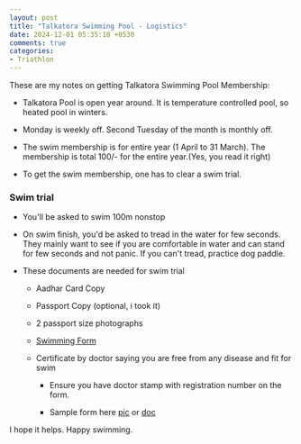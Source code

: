 ```yaml
---
layout: post
title: "Talkatora Swimming Pool - Logistics"
date: 2024-12-01 05:35:18 +0530
comments: true
categories: 
- Triathlon
---
```


<!--more-->

These are my notes on getting Talkatora Swimming Pool Membership:

* Talkatora Pool is open year around. It is temperature controlled pool, so heated pool in winters.

* Monday is weekly off. Second Tuesday of the month is monthly off.

* The swim membership is for entire year (1 April to 31 March). The membership is total 100/- for the entire year.(Yes, you read it right)

* To get the swim membership, one has to clear a swim trial. 

  

### Swim trial

* You'll be asked to swim 100m nonstop

* On swim finish, you'd be asked to tread in the water for few seconds. They mainly want to see if you are comfortable in water and can stand for few seconds and not panic. If you can't tread, practice dog paddle.

* These documents are needed for swim trial
  * Aadhar Card Copy
  
  * Passport Copy (optional, i took it)
  
  * 2 passport size photographs
  
  * [Swimming Form](https://drive.google.com/file/d/1Adt6cRnI4ju3-Vhehql-0U-pDGrcrGzn/view?usp=sharing) 
  
  * Certificate by doctor saying you are free from any disease and fit for swim 
    * Ensure you have doctor stamp with registration number on the form.
    
    * Sample form here [pic](https://drive.google.com/file/d/102fguf3ZdHK2DtD2KXIBs3gNSikWu647/view?usp=sharing) or  [doc](https://docs.google.com/document/d/1Ad1DqWLUUfAiKhdL0EdgZeuqx7devWvx/edit?usp=sharing&ouid=102157091472612773313&rtpof=true&sd=true)
    
      

I hope it helps. Happy swimming.

